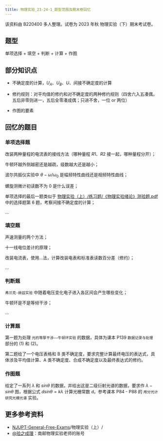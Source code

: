 ```yaml
---
title: 物理实验_23-24-1_题型范围及期末卷回忆
---
```


该资料由 B220400 多人整理。试卷为 2023 年秋 物理实验（下）期末考试卷。

## 题型

单项选择 + 填空 + 判断 + 计算 + 作图

## 部分知识点

- 不确定度的计算，$U_A$、$U_B$、$U$、间接不确定度的计算

- 修约规则：对平均值的修约和对不确定度的两种修约规则（四舍六入五凑偶，五后非零则进一，五后全零凑成偶；只进不舍，一位 or 两位）
- 作图的要素

## 回忆的题目

### 单项选择题

改装两种量程的电流表的接线方法（哪种量程 $R1$、$R2$ 接一起，哪种量程分开）；

牛顿环越外侧越密还是越疏，级数越大还是越小；

波尔共振仪实验中 $\theta-\omega/\omega_0$ 是幅频特性曲线还是相频特性曲线；

螺旋测微计初读数不为 0 是什么误差；

单项选择的最后一题类似于 [物理实验（上）/练习题/《物理实验绪论》测验题.pdf](https://github.com/NJUPTFreeExams/NJUPT-General-Free-Exams/blob/master/%E7%89%A9%E7%90%86%E5%AE%9E%E9%AA%8C%EF%BC%88%E4%B8%8A%EF%BC%89/%E7%BB%83%E4%B9%A0%E9%A2%98/%E3%80%8A%E7%89%A9%E7%90%86%E5%AE%9E%E9%AA%8C%E7%BB%AA%E8%AE%BA%E3%80%8B%E6%B5%8B%E9%AA%8C%E9%A2%98.pdf) 中的选择题第 6 题，考察间接不确定度的计算；

...

### 填空题

声速测量的两个方法；

十一线电位差计的原理；

改装电流表，使用...法，计算改装电表和标准表读数百分差（修约）；

...

### 判断题

`弗兰克-赫兹实验` 中随着电压变化电子进入各区间会产生哪些变化；

牛顿环是不是等倾干涉；

...

### 计算题

第一题为处理 `光的等厚干涉——牛顿环实验` 的数据，具体为课本 P139 `数据记录与处理` 部分的 (1) 和 (2)。

第二题给了一个电压表格和 B 类不确定度，要求完整计算最终电压的表达式，具体涉及平均值计算、A 类不确定度、合成不确定度以及最终表达式的修约。

### 作图题

给定了一系列 $\lambda$ 和 $sin\theta$ 的数据，并给出这是二级衍射光谱的数据，要求作 $\lambda-sin\theta$ 图，根据公式 $d sin\theta=k\lambda$ 计算光栅常数 $d$。参考课本 P84 - P88 的 `用分光计研究光栅光谱` 实验。

## 更多参考资料

- [NJUPT-General-Free-Exams](https://github.com/NJUPTFreeExams/NJUPT-General-Free-Exams/tree/master)/物理实验（上）/
- [@验之成理](https://space.bilibili.com/2114171048)：南邮物理实验老师的账号

